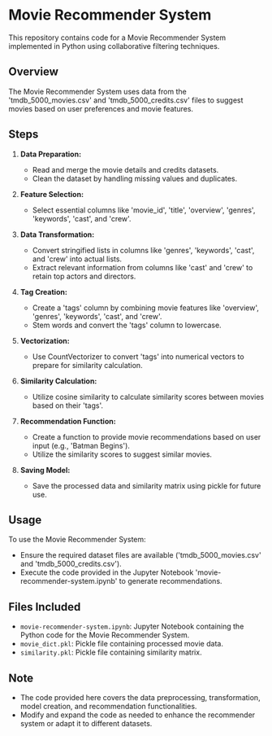 # Movie Recommender System

This repository contains code for a Movie Recommender System implemented in Python using collaborative filtering techniques.

## Overview

The Movie Recommender System uses data from the 'tmdb_5000_movies.csv' and 'tmdb_5000_credits.csv' files to suggest movies based on user preferences and movie features.

## Steps

1. **Data Preparation:** 
    - Read and merge the movie details and credits datasets.
    - Clean the dataset by handling missing values and duplicates.

2. **Feature Selection:**
    - Select essential columns like 'movie_id', 'title', 'overview', 'genres', 'keywords', 'cast', and 'crew'.

3. **Data Transformation:**
    - Convert stringified lists in columns like 'genres', 'keywords', 'cast', and 'crew' into actual lists.
    - Extract relevant information from columns like 'cast' and 'crew' to retain top actors and directors.

4. **Tag Creation:**
    - Create a 'tags' column by combining movie features like 'overview', 'genres', 'keywords', 'cast', and 'crew'.
    - Stem words and convert the 'tags' column to lowercase.

5. **Vectorization:**
    - Use CountVectorizer to convert 'tags' into numerical vectors to prepare for similarity calculation.

6. **Similarity Calculation:**
    - Utilize cosine similarity to calculate similarity scores between movies based on their 'tags'.

7. **Recommendation Function:**
    - Create a function to provide movie recommendations based on user input (e.g., 'Batman Begins').
    - Utilize the similarity scores to suggest similar movies.

8. **Saving Model:**
    - Save the processed data and similarity matrix using pickle for future use.

## Usage

To use the Movie Recommender System:
- Ensure the required dataset files are available ('tmdb_5000_movies.csv' and 'tmdb_5000_credits.csv').
- Execute the code provided in the Jupyter Notebook 'movie-recommender-system.ipynb' to generate recommendations.

## Files Included

- `movie-recommender-system.ipynb`: Jupyter Notebook containing the Python code for the Movie Recommender System.
- `movie_dict.pkl`: Pickle file containing processed movie data.
- `similarity.pkl`: Pickle file containing similarity matrix.

## Note

- The code provided here covers the data preprocessing, transformation, model creation, and recommendation functionalities.
- Modify and expand the code as needed to enhance the recommender system or adapt it to different datasets.

